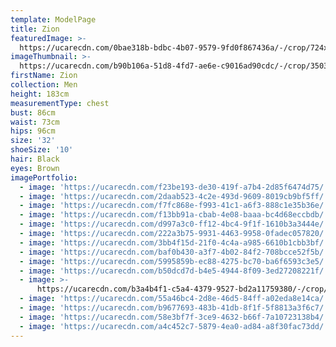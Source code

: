 ```yaml
---
template: ModelPage
title: Zion
featuredImage: >-
  https://ucarecdn.com/0bae318b-bdbc-4b07-9579-9fd0f867436a/-/crop/724x300/276,0/-/preview/
imageThumbnail: >-
  https://ucarecdn.com/b90b106a-51d8-4fd7-ae6e-c9016ad90cdc/-/crop/3503x3648/679,0/-/preview/
firstName: Zion
collection: Men
height: 183cm
measurementType: chest
bust: 86cm
waist: 73cm
hips: 96cm
size: '32'
shoeSize: '10'
hair: Black
eyes: Brown
imagePortfolio:
  - image: 'https://ucarecdn.com/f23be193-de30-419f-a7b4-2d85f6474d75/'
  - image: 'https://ucarecdn.com/2daab523-4c2e-493d-9609-8019cb9bf5ff/'
  - image: 'https://ucarecdn.com/f7fc868e-f993-41c1-a6f3-888c1e35b36e/'
  - image: 'https://ucarecdn.com/f13bb91a-cbab-4e08-baaa-bc4d68eccbdb/'
  - image: 'https://ucarecdn.com/d997a3c0-ff12-4bc4-9f1f-1610b3a3444e/'
  - image: 'https://ucarecdn.com/222a3b75-9931-4463-9958-0fadec057820/'
  - image: 'https://ucarecdn.com/3bb4f15d-21f0-4c4a-a985-6610b1cbb3bf/'
  - image: 'https://ucarecdn.com/baf0b430-a3f7-4b02-84f2-708bcce52f5b/'
  - image: 'https://ucarecdn.com/5995859b-ec88-4275-bc70-ba6f6593c3e5/'
  - image: 'https://ucarecdn.com/b50dcd7d-b4e5-4944-8f09-3ed27208221f/'
  - image: >-
      https://ucarecdn.com/b3a4b4f1-c5a4-4379-9527-bd2a11759380/-/crop/677x300/323,0/-/preview/
  - image: 'https://ucarecdn.com/55a46bc4-2d8e-46d5-84ff-a02eda8e14ca/'
  - image: 'https://ucarecdn.com/b9677693-483b-41db-8f1f-5f8813a3f6c7/'
  - image: 'https://ucarecdn.com/58e3bf7f-3ce9-4632-b66f-7a10723138b4/'
  - image: 'https://ucarecdn.com/a4c452c7-5879-4ea0-ad84-a8f30fac73dd/'
---
```


